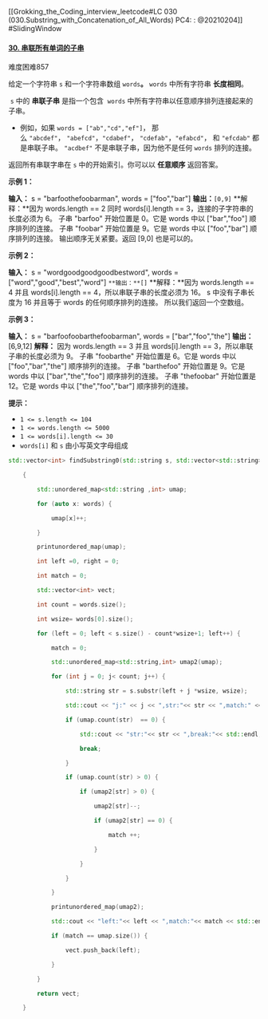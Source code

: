 [[Grokking_the_Coding_interview_leetcode#LC 030 (030.Substring_with_Concatenation_of_All_Words) PC4: : @20210204]]
#SlidingWindow
#### [30. 串联所有单词的子串](https://leetcode.cn/problems/substring-with-concatenation-of-all-words/)

难度困难857

给定一个字符串 `s` 和一个字符串数组 `words`**。** `words` 中所有字符串 **长度相同**。

 `s` 中的 **串联子串** 是指一个包含  `words` 中所有字符串以任意顺序排列连接起来的子串。

-   例如，如果 `words = ["ab","cd","ef"]`， 那么 `"abcdef"`， `"abefcd"`，`"cdabef"`， `"cdefab"`，`"efabcd"`， 和 `"efcdab"` 都是串联子串。 `"acdbef"` 不是串联子串，因为他不是任何 `words` 排列的连接。

返回所有串联字串在 `s` 中的开始索引。你可以以 **任意顺序** 返回答案。

**示例 1：**

**输入：** s = "barfoothefoobarman", words = ["foo","bar"]
**输出：**`[0,9]`
**解释：**因为 words.length == 2 同时 words[i].length == 3，连接的子字符串的长度必须为 6。
子串 "barfoo" 开始位置是 0。它是 words 中以 ["bar","foo"] 顺序排列的连接。
子串 "foobar" 开始位置是 9。它是 words 中以 ["foo","bar"] 顺序排列的连接。
输出顺序无关紧要。返回 [9,0] 也是可以的。

**示例 2：**

**输入：** s = "wordgoodgoodgoodbestword", words = ["word","good","best","word"]
`**输出：**[]`
**解释：**因为 words.length == 4 并且 words[i].length == 4，所以串联子串的长度必须为 16。
s 中没有子串长度为 16 并且等于 words 的任何顺序排列的连接。
所以我们返回一个空数组。

**示例 3：**

**输入：** s = "barfoofoobarthefoobarman", words = ["bar","foo","the"]
**输出：**[6,9,12]
**解释：** 因为 words.length == 3 并且 words[i].length == 3，所以串联子串的长度必须为 9。
子串 "foobarthe" 开始位置是 6。它是 words 中以 ["foo","bar","the"] 顺序排列的连接。
子串 "barthefoo" 开始位置是 9。它是 words 中以 ["bar","the","foo"] 顺序排列的连接。
子串 "thefoobar" 开始位置是 12。它是 words 中以 ["the","foo","bar"] 顺序排列的连接。

**提示：**

-   `1 <= s.length <= 104`
-   `1 <= words.length <= 5000`
-   `1 <= words[i].length <= 30`
-   `words[i]` 和 `s` 由小写英文字母组成

```cpp
std::vector<int> findSubstring0(std::string s, std::vector<std::string>& words)

    {              

        std::unordered_map<std::string ,int> umap;   

        for (auto x: words) {       

            umap[x]++;              

        }          

        printunordered_map(umap);   

        int left =0, right = 0;     

        int match = 0;              

        std::vector<int> vect;      

        int count = words.size();   

        int wsize= words[0].size(); 

        for (left = 0; left < s.size() - count*wsize+1; left++) {

            match = 0;              

            std::unordered_map<std::string,int> umap2(umap);

            for (int j = 0; j< count; j++) {         

                std::string str = s.substr(left + j *wsize, wsize);

                std::cout << "j:" << j << ",str:"<< str << ",match:" << match << std::endl;

                if (umap.count(str)  == 0) {         

                    std::cout << "str:"<< str << ",break:"<< std::endl;

                    break;          

                }  

                if (umap.count(str) > 0) {           

                    if (umap2[str] > 0) {            

                        umap2[str]--; 

                        if (umap2[str] == 0) {       

                            match ++; 

                        }           

                    }               

                }  

            }      

            printunordered_map(umap2);

            std::cout << "left:"<< left << ",match:"<< match << std::endl;

            if (match == umap.size()) {

                vect.push_back(left);

            }      

        }          

        return vect;

    }
```